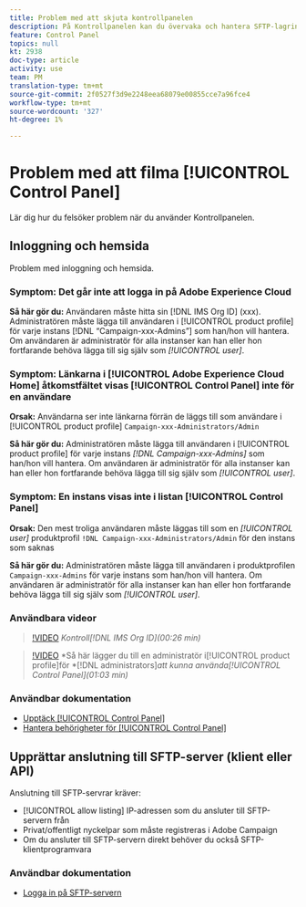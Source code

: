 ```yaml
---
title: Problem med att skjuta kontrollpanelen
description: På Kontrollpanelen kan du övervaka och hantera SFTP-lagringen per instans och IP-adresser för tillåtelselista.
feature: Control Panel
topics: null
kt: 2938
doc-type: article
activity: use
team: PM
translation-type: tm+mt
source-git-commit: 2f0527f3d9e2248eea68079e00855cce7a96fce4
workflow-type: tm+mt
source-wordcount: '327'
ht-degree: 1%

---
```



# Problem med att filma [!UICONTROL Control Panel]

Lär dig hur du felsöker problem när du använder Kontrollpanelen.

## Inloggning och hemsida

Problem med inloggning och hemsida.

### Symptom: Det går inte att logga in på Adobe Experience Cloud

**Så här gör du:**
Användaren måste hitta sin [!DNL IMS Org ID] (xxx). Administratören måste lägga till användaren i [!UICONTROL product profile] för varje instans [!DNL “Campaign-xxx-Admins”] som han/hon vill hantera. Om användaren är administratör för alla instanser kan han eller hon fortfarande behöva lägga till sig själv som *[!UICONTROL user]*.

### Symptom: Länkarna i [!UICONTROL Adobe Experience Cloud Home] åtkomstfältet visas [!UICONTROL Control Panel] inte för en användare

**Orsak:**
Användarna ser inte länkarna förrän de läggs till som användare i [!UICONTROL product profile] `Campaign-xxx-Administrators/Admin`

**Så här gör du:**
Administratören måste lägga till användaren i [!UICONTROL product profile] för varje instans *[!DNL Campaign-xxx-Admins]* som han/hon vill hantera. Om användaren är administratör för alla instanser kan han eller hon fortfarande behöva lägga till sig själv som *[!UICONTROL user]*.

### Symptom: En instans visas inte i listan [!UICONTROL Control Panel]

**Orsak:**
Den mest troliga användaren måste läggas till som en *[!UICONTROL user]* produktprofil `!DNL Campaign-xxx-Administrators/Admin` för den instans som saknas

**Så här gör du:**
Administratören måste lägga till användaren i produktprofilen `Campaign-xxx-Admins` för varje instans som han/hon vill hantera. Om användaren är administratör för alla instanser kan han eller hon fortfarande behöva lägga till sig själv som *[!UICONTROL user]*.

### Användbara videor

>[!VIDEO](https://video.tv.adobe.com/v/27183?quality=12)
*Kontroll[!DNL IMS Org ID](00:26 min)*

>[!VIDEO](https://video.tv.adobe.com/v/27147?quality=12)
*Så här lägger du till en administratör i[!UICONTROL product profile]för *[!DNL administrators]*att kunna använda[!UICONTROL Control Panel](01:03 min)*

### Användbar dokumentation

* [Upptäck [!UICONTROL Control Panel]](https://helpx.adobe.com/campaign/kb/control-panel-overview.html)
* [Hantera behörigheter för [!UICONTROL Control Panel]](https://helpx.adobe.com/campaign/kb/control-panel-access.html)

## Upprättar anslutning till SFTP-server (klient eller API)

Anslutning till SFTP-servrar kräver:

* [!UICONTROL allow listing] IP-adressen som du ansluter till SFTP-servern från
* Privat/offentligt nyckelpar som måste registreras i Adobe Campaign
* Om du ansluter till SFTP-servern direkt behöver du också SFTP-klientprogramvara

### Användbar dokumentation

* [Logga in på SFTP-servern](https://helpx.adobe.com/campaign/kb/control-panel-sftp.html#LoggingintoyourSFTPserver)

